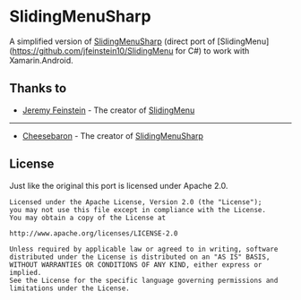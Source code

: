 SlidingMenuSharp
================

A simplified version of [SlidingMenuSharp](https://github.com/Cheesebaron/SlidingMenuSharp) (direct port of [SlidingMenu](https://github.com/jfeinstein10/SlidingMenu for C#) to work with Xamarin.Android.


Thanks to
---------
* [Jeremy Feinstein](https://github.com/jfeinstein10) - The creator of [SlidingMenu](https://github.com/jfeinstein10/SlidingMenu)

---------
* [Cheesebaron](https://github.com/Cheesebaron) - The creator of [SlidingMenuSharp](https://github.com/Cheesebaron/SlidingMenuSharp)

License
-------
Just like the original this port is licensed under Apache 2.0.
    
    Licensed under the Apache License, Version 2.0 (the "License");
    you may not use this file except in compliance with the License.
    You may obtain a copy of the License at
    
    http://www.apache.org/licenses/LICENSE-2.0
    
    Unless required by applicable law or agreed to in writing, software
    distributed under the License is distributed on an "AS IS" BASIS,
    WITHOUT WARRANTIES OR CONDITIONS OF ANY KIND, either express or implied.
    See the License for the specific language governing permissions and
    limitations under the License.
